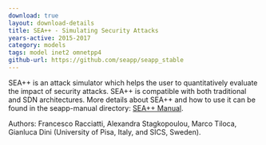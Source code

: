 ```yaml
---
download: true
layout: download-details
title: SEA++ - Simulating Security Attacks
years-active: 2015-2017
category: models
tags: model inet2 omnetpp4
github-url: https://github.com/seapp/seapp_stable
---
```


SEA++ is an attack simulator which helps the user to quantitatively evaluate the
impact of security attacks. SEA++ is compatible with both traditional and SDN
architectures. More details about SEA++ and how to use it can be found in the
seapp-manual directory:
[SEA++ Manual](https://github.com/seapp/seapp_stable/raw/master/seapp-manual/seapp-manual.pdf).

Authors: Francesco Racciatti, Alexandra Stagkopoulou, Marco Tiloca, Gianluca Dini
(University of Pisa, Italy, and SICS, Sweden).
